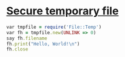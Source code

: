 [1]: https://rosettacode.org/wiki/Secure_temporary_file

# [Secure temporary file][1]

```ruby
var tmpfile = require('File::Temp')
var fh = tmpfile.new(UNLINK => 0)
say fh.filename
fh.print("Hello, World!\n")
fh.close
```
